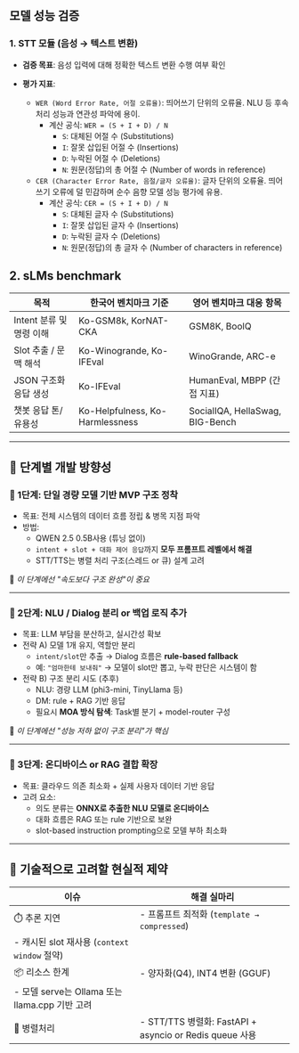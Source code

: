 ## 모델 성능 검증

###  1. STT 모듈 (음성 → 텍스트 변환)

- **검증 목표**: 음성 입력에 대해 정확한 텍스트 변환 수행 여부 확인

- **평가 지표**:
  - `WER (Word Error Rate, 어절 오류율)`: 띄어쓰기 단위의 오류율. NLU 등 후속 처리 성능과 연관성 파악에 용이.
    - 계산 공식: `WER = (S + I + D) / N`
      - `S`: 대체된 어절 수 (Substitutions)
      - `I`: 잘못 삽입된 어절 수 (Insertions)
      - `D`: 누락된 어절 수 (Deletions)
      - `N`: 원문(정답)의 총 어절 수 (Number of words in reference)
  - `CER (Character Error Rate, 음절/글자 오류율)`: 글자 단위의 오류율. 띄어쓰기 오류에 덜 민감하며 순수 음향 모델 성능 평가에 유용.
    - 계산 공식: `CER = (S + I + D) / N`
      - `S`: 대체된 글자 수 (Substitutions)
      - `I`: 잘못 삽입된 글자 수 (Insertions)
      - `D`: 누락된 글자 수 (Deletions)
      - `N`: 원문(정답)의 총 글자 수 (Number of characters in reference)


## 2. sLMs benchmark
| 목적                | 한국어 벤치마크 기준                     | 영어 벤치마크 대응 항목                   |
| ----------------- | ------------------------------- | ------------------------------- |
| Intent 분류 및 명령 이해 | Ko-GSM8k, KorNAT-CKA            | GSM8K, BoolQ                    |
| Slot 추출 / 문맥 해석   | Ko-Winogrande, Ko-IFEval        | WinoGrande, ARC-e               |
| JSON 구조화 응답 생성    | Ko-IFEval                       | HumanEval, MBPP (간접 지표)         |
| 챗봇 응답 톤/유용성       | Ko-Helpfulness, Ko-Harmlessness | SocialIQA, HellaSwag, BIG-Bench |

---

## 🔧 **단계별 개발 방향성**

### 🔹 1단계: **단일 경량 모델 기반 MVP 구조 정착**

- 목표: 전체 시스템의 데이터 흐름 정립 & 병목 지점 파악
- 방법:
    - QWEN 2.5 0.5B사용 (튜닝 없이)
    - `intent + slot + 대화 제어 응답`까지 **모두 프롬프트 레벨에서 해결**
    - STT/TTS는 병렬 처리 구조(스레드 or 큐) 설계 고려

📌 *이 단계에선 "속도보다 구조 완성"이 중요*

---

### 🔹 2단계: **NLU / Dialog 분리 or 백업 로직 추가**

- 목표: LLM 부담을 분산하고, 실시간성 확보
- 전략 A) 모델 1개 유지, 역할만 분리
    - `intent/slot`만 추출 → Dialog 흐름은 **rule-based fallback**
    - 예: `"엄마한테 보내줘"` → 모델이 slot만 뽑고, 누락 판단은 시스템이 함
- 전략 B) 구조 분리 시도 (추후)
    - NLU: 경량 LLM (phi3-mini, TinyLlama 등)
    - DM: rule + RAG 기반 응답
    - 필요시 **MOA 방식 탐색**: Task별 분기 + model-router 구성

📌 *이 단계에선 "성능 저하 없이 구조 분리"가 핵심*

---

### 🔹 3단계: **온디바이스 or RAG 결합 확장**

- 목표: 클라우드 의존 최소화 + 실제 사용자 데이터 기반 응답
- 고려 요소:
    - 의도 분류는 **ONNX로 추출한 NLU 모델로 온디바이스**
    - 대화 흐름은 RAG 또는 rule 기반으로 보완
    - slot-based instruction prompting으로 모델 부하 최소화

---

## 🚧 기술적으로 고려할 현실적 제약

| 이슈 | 해결 실마리 |
| --- | --- |
| ⏱️ 추론 지연 | - 프롬프트 최적화 (`template → compressed`)
- 캐시된 slot 재사용 (`context window` 절약) |
| 📦 리소스 한계 | - 양자화(Q4), INT4 변환 (GGUF)
- 모델 serve는 Ollama 또는 llama.cpp 기반 고려 |
| 🔁 병렬처리 | - STT/TTS 병렬화: FastAPI + asyncio or Redis queue 사용 |
